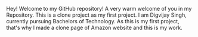 Hey!
Welcome to my GitHub repository! A very warm welcome of you in my Repository.
This is a clone project as my first project.
I am Digvijay Singh, currently pursuing Bachelors of Technology.
As this is my first project, that's why I made a clone page of Amazon website and this is my work.


